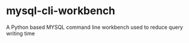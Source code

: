 # mysql-cli-workbench
A Python based MYSQL command line workbench used to reduce query writing time
